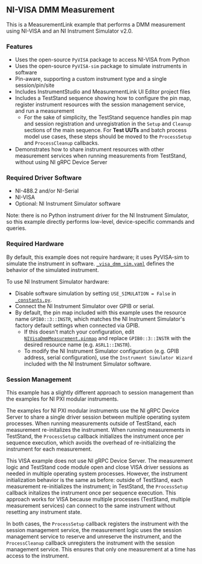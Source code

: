 ## NI-VISA DMM Measurement

This is a MeasurementLink example that performs a DMM measurement using NI-VISA
and an NI Instrument Simulator v2.0. 

### Features

- Uses the open-source `PyVISA` package to access NI-VISA from Python
- Uses the open-source `PyVISA-sim` package to simulate instruments in software
- Pin-aware, supporting a custom instrument type and a single session/pin/site
- Includes InstrumentStudio and MeasurementLink UI Editor project files
- Includes a TestStand sequence showing how to configure the pin map, register
  instrument resources with the session management service, and run a measurement
  - For the sake of simplicity, the TestStand sequence handles pin map and session
    registration and unregistration in the `Setup` and `Cleanup` sections of the main 
    sequence. For **Test UUTs** and batch process model use cases, these steps should
    be moved to the `ProcessSetup` and `ProcessCleanup` callbacks.
- Demonstrates how to share instrument resources with other measurement services
  when running measurements from TestStand, without using NI gRPC Device Server

### Required Driver Software

- NI-488.2 and/or NI-Serial
- NI-VISA
- Optional: NI Instrument Simulator software

Note: there is no Python instrument driver for the NI Instrument Simulator, so
this example directly performs low-level, device-specific commands and queries.

### Required Hardware

By default, this example does not require hardware; it uses PyVISA-sim to
simulate the instrument in software.
[`_visa_dmm_sim.yaml`](./_visa_dmm_sim.yaml) defines the
behavior of the simulated instrument. 

To use NI Instrument Simulator hardware:
- Disable software simulation by setting `USE_SIMULATION = False` in
  [`_constants.py`](./_constants.py). 
- Connect the NI Instrument Simulator over GPIB or serial.
- By default, the pin map included with this example uses the resource name
  `GPIB0::3::INSTR`, which matches the NI Instrument Simulator's factory default
  settings when connected via GPIB.
  - If this doesn't match your configuration, edit
    [`NIVisaDmmMeasurement.pinmap`](./NIVisaDmmMeasurement.pinmap) and replace
    `GPIB0::3::INSTR` with the desired resource name (e.g. `ASRL1::INSTR`).
  - To modify the NI Instrument Simulator configuration (e.g. GPIB address,
    serial configuration), use the `Instrument Simulator Wizard` included with
    the NI Instrument Simulator software.

### Session Management

This example has a slightly different approach to session management than the
examples for NI PXI modular instruments. 

The examples for NI PXI modular instruments use the NI gRPC Device Server to
share a single driver session between multiple operating system processes. When running
measurements outside of TestStand, each measurement re-initalizes the
instrument. When running measurements in TestStand, the `ProcessSetup` callback
initializes the instrument once per sequence execution, which avoids
the overhead of re-initializing the instrument for each measurement.

This VISA example does not use NI gRPC Device Server. The measurement logic and
TestStand code module open and close VISA driver sessions as needed in multiple
operating system processes. However, the instrument initialization behavior is
the same as before: outside of TestStand, each measurement re-initializes the
instrument; in TestStand, the `ProcessSetup` callback initalizes the instrument
once per sequence execution. This approach works for VISA because multiple
processes (TestStand, multiple measurement services) can connect to the same
instrument without resetting any instrument state.

In both cases, the `ProcessSetup` callback registers the instrument with the
session management service, the measurement logic uses the session management
service to reserve and unreserve the instrument, and the `ProcessCleanup`
callback unregisters the instrument with the session management service. This
ensures that only one measurement at a time has access to the instrument.